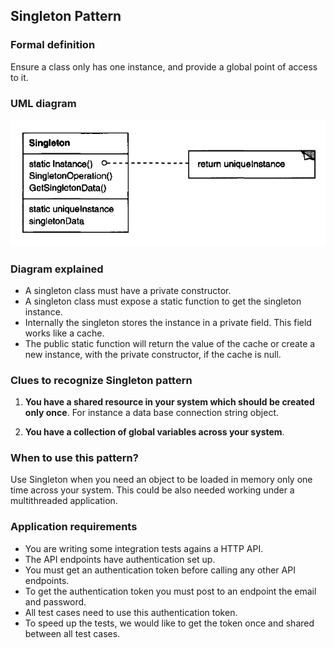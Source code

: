 ## Singleton Pattern

### Formal definition

Ensure a class only has one instance, and provide a global point of access to it.

### UML diagram

![Source book: Design Patterns, Elements of Reusable Object-Oriented Software](https://github.com/osotorrio/designpatterns/blob/master/GangOfFour.Patterns/Creational/Singleton/uml_diagram.png)

### Diagram explained

-   A singleton class must have a private constructor.
-   A singleton class must expose a static function to get the singleton instance.
-   Internally the singleton stores the instance in a private field. This field works like a cache.
-   The public static function will return the value of the cache or create a new instance, with the private constructor, if the cache is null.

### Clues to recognize Singleton pattern

1. **You have a shared resource in your system which should be created only once**. For instance a data base connection string object.

2. **You have a collection of global variables across your system**.

### When to use this pattern?

Use Singleton when you need an object to be loaded in memory only one time across your system. This could be also needed working under a multithreaded application.

### Application requirements

-   You are writing some integration tests agains a HTTP API.
-   The API endpoints have authentication set up.
-   You must get an authentication token before calling any other API endpoints.
-   To get the authentication token you must post to an endpoint the email and password.
-   All test cases need to use this authentication token.
-   To speed up the tests, we would like to get the token once and shared between all test cases.
